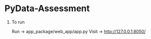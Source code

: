 # PyData-Assessment

1) To run

    Run   -> app_package/web_app/app.py
    Visit -> http://127.0.0.1:8050/ 